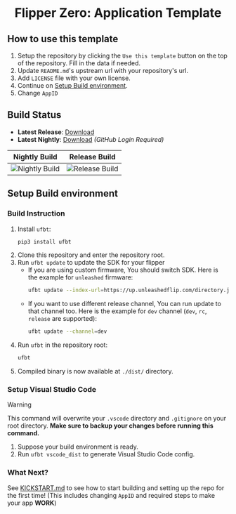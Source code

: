 <h1 align="center">Flipper Zero: Application Template</h1>

## How to use this template

1. Setup the repository by clicking the `Use this template` button on the top of the repository. Fill in the data if needed.
2. Update `README.md`'s upstream url with your repository's url.
3. Add `LICENSE` file with your own license.
4. Continue on [Setup Build environment](#setup-build-environment).
5. Change `AppID`

## Build Status

<!-- Replace the https://github.com/Alex4386/f0-mtp to your own repo after using template! -->

- **Latest Release**: [Download](https://github.com/Alex4386/f0-mtp/releases/latest)
- **Latest Nightly**: [Download](https://github.com/Alex4386/f0-mtp/actions/workflows/nightly.yml) _(GitHub Login Required)_

|                                           Nightly Build                                           |                                           Release Build                                           |
| :-----------------------------------------------------------------------------------------------: | :-----------------------------------------------------------------------------------------------: |
| ![Nightly Build](https://github.com/Alex4386/f0-mtp/actions/workflows/nightly.yml/badge.svg) | ![Release Build](https://github.com/Alex4386/f0-mtp/actions/workflows/release.yml/badge.svg) |

## Setup Build environment

### Build Instruction

1. Install `ufbt`:
   ```bash
   pip3 install ufbt
   ```
2. Clone this repository and enter the repository root.
3. Run `ufbt update` to update the SDK for your flipper
   - If you are using custom firmware, You should switch SDK. Here is the example for `unleashed` firmware:
     ```bash
     ufbt update --index-url=https://up.unleashedflip.com/directory.json
     ```
   - If you want to use different release channel, You can run update to that channel too. Here is the example for `dev` channel (`dev`, `rc`, `release` are supported):
     ```bash
     ufbt update --channel=dev
     ```
4. Run `ufbt` in the repository root:
   ```bash
   ufbt
   ```
5. Compiled binary is now available at `./dist/` directory.

### Setup Visual Studio Code

> [!WARNING]
> This command will overwrite your `.vscode` directory and `.gitignore` on your root directory.
> **Make sure to backup your changes before running this command.**

1. Suppose your build environment is ready.
2. Run `ufbt vscode_dist` to generate Visual Studio Code config.

### What Next?

See [KICKSTART.md](KICKSTART.md) to see how to start building and setting up the repo for the first time! (This includes changing `AppID` and required steps to make your app **WORK**)
